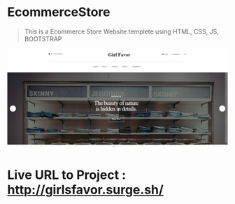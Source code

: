 # EcommerceStore
> This is a Ecommerce Store Website templete using HTML, CSS, JS, BOOTSTRAP 

![](header.png)

# Live URL to Project : http://girlsfavor.surge.sh/
